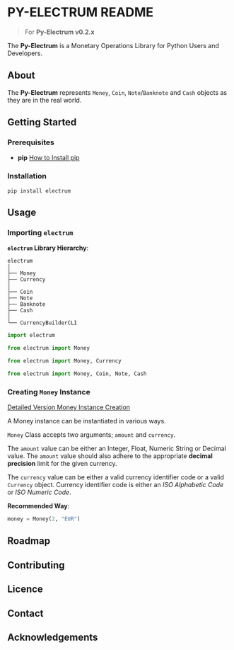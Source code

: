 # PY-ELECTRUM README

> For **Py-Electrum v0.2.x**

The **Py-Electrum** is a Monetary Operations Library for Python Users and Developers.

## About

The **Py-Electrum** represents `Money`, `Coin`, `Note`/`Banknote` and `Cash` objects as they are in the real world.

## Getting Started

### Prerequisites

- **pip**
    [How to Install pip](https://pip.pypa.io/en/stable/installation/)

### Installation

```
pip install electrum
```

## Usage

### Importing `electrum`

**`electrum` Library Hierarchy**:

```
electrum
│
├── Money
├── Currency
│
├── Coin
├── Note
├── Banknote
├── Cash
│
└── CurrencyBuilderCLI
```

```python
import electrum
```

```python
from electrum import Money
```

```python
from electrum import Money, Currency
```

```python
from electrum import Money, Coin, Note, Cash
```

### Creating `Money` Instance

[Detailed Version Money Instance Creation](https://github.com/vfm-sb/PY-ELECTRUM/blob/main/docs/Creating-Money-Instance.md)

A Money instance can be instantiated in various ways.

`Money` Class accepts two arguments; `amount` and `currency`.

The `amount` value can be either an Integer, Float, Numeric String or Decimal value. The `amount` value should also adhere to the appropriate **decimal precision** limit for the given currency.

The `currency` value can be either a valid currency identifier code or a valid `Currency` object. Currency identifier code is either an *ISO Alphabetic Code* or *ISO Numeric Code*.

**Recommended Way**:

```python
money = Money(2, "EUR")
```


## Roadmap

## Contributing

## Licence

## Contact

## Acknowledgements

